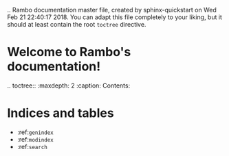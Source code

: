 .. Rambo documentation master file, created by
   sphinx-quickstart on Wed Feb 21 22:40:17 2018.
   You can adapt this file completely to your liking, but it should at least
   contain the root `toctree` directive.

Welcome to Rambo's documentation!
=================================

.. toctree::
   :maxdepth: 2
   :caption: Contents:



Indices and tables
==================

* :ref:`genindex`
* :ref:`modindex`
* :ref:`search`
